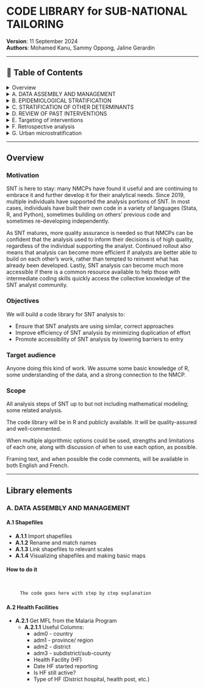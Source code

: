 # CODE LIBRARY for SUB-NATIONAL TAILORING

**Version**: 11 September 2024  
**Authors**: Mohamed Kanu, Sammy Oppong, Jaline Gerardin

---

## 📂 Table of Contents

<details>
<summary>Overview</summary>

- [Motivation](#motivation)
- [Objectives](#objectives)
- [Target audience](#target-audience)
- [Scope](#scope)

</details>

<details>
<summary>A. DATA ASSEMBLY AND MANAGEMENT</summary>

- [A.1 Shapefiles](#a1-shapefiles)
  - Import shapefiles
  - Rename and match names
  - Link shapefiles to relevant scales
  - Visualizing shapefiles and making basic maps
- [A.2 Health Facilities](#a2-health-facilities)
  - Get MFL from the Malaria Program
  - Get DHIS2 Health Facility (HF) List from the Malaria Program
  - Reconciling the MFL and the DHIS2 HF list
  - HF active / inactive status
- [A.3 Routine case data from DHIS2](#a3-routine-case-data-from-dhis2)
  - Data extraction and import process
  - Sanity Checks (column names, dataset length)
  - Merging datasets, handling duplicates
  - Data cleaning (exploration, renaming variables, handling missing data)
  - Outlier detection and correction
- [A.4 DHS data](#a4-dhs-data)
- [A.5 Climate data](#a5-climate-data)
- [A.6 LMIS data](#a6-lmis-data)
- [A.7 Modeled data](#a7-modeled-data)
- [A.8 Population data](#a8-population-data)

</details>

<details>
<summary>B. EPIDEMIOLOGICAL STRATIFICATION</summary>

- [Reporting Rate per Variable](#b1)
- [Group and Merge Data](#b2)
- [Crude Incidence by Year](#b3)
- [Adjusted Incidence by Year](#b4)
- [Option to Select Incidence](#b5)
- [Risk Categorization](#b6)

</details>

<details>
<summary>C. STRATIFICATION OF OTHER DETERMINANTS</summary>

- [Access to Care](#c1)
- [Seasonality](#c2)
- [Insecticide Resistance](#c3)
- [Anti-Malaria Drug Resistance](#c4)

</details>

<details>
<summary>D. REVIEW OF PAST INTERVENTIONS</summary>

- [EPI Coverage and Dropout Rate](#d1)
- [IPTp and ANC Coverage](#d2)
- [PMC (Prevention of Malaria in Pregnancy)](#d3)
- [SMC (Seasonal Malaria Chemoprevention)](#d4)
- [Malaria Vaccine](#d5)
- [ITN Ownership, Access, Usage, and Type](#d6)
- [ITN Operational Coverage](#d7)
- [IRS (Indoor Residual Spraying)](#d8)
- [LSM (Larval Source Management)](#d9)
- [Assessing the Quality of Case Management](#d10)

</details>

<details>
<summary>E. Targeting of interventions</summary>
  
- [Link to section](#e)

</details>

<details>
<summary>F. Retrospective analysis</summary>

- [Link to section](#f)

</details>

<details>
<summary>G. Urban microstratification</summary>

- [Link to section](#g)

</details>

---

## Overview

### Motivation
SNT is here to stay: many NMCPs have found it useful and are continuing to embrace it and further develop it for their analytical needs. Since 2019, multiple individuals have supported the analysis portions of SNT. In most cases, individuals have built their own code in a variety of languages (Stata, R, and Python), sometimes building on others’ previous code and sometimes re-developing independently.

As SNT matures, more quality assurance is needed so that NMCPs can be confident that the analysis used to inform their decisions is of high quality, regardless of the individual supporting the analyst. Continued rollout also means that analysis can become more efficient if analysts are better able to build on each other’s work, rather than tempted to reinvent what has already been developed. Lastly, SNT analysis can become much more accessible if there is a common resource available to help those with intermediate coding skills quickly access the collective knowledge of the SNT analyst community.

### Objectives
We will build a code library for SNT analysis to:
- Ensure that SNT analysts are using similar, correct approaches
- Improve efficiency of SNT analysis by minimizing duplication of effort
- Promote accessibility of SNT analysis by lowering barriers to entry

### Target audience
Anyone doing this kind of work. We assume some basic knowledge of R, some understanding of the data, and a strong connection to the NMCP.


### Scope
All analysis steps of SNT up to but not including mathematical modeling; some related analysis.

The code library will be in R and publicly available. It will be quality-assured and well-commented.

When multiple algorithmic options could be used, strengths and limitations of each one, along with discussion of when to use each option, as possible.

Framing text, and when possible the code comments, will be available in both English and French.

---

## Library elements

### A. DATA ASSEMBLY AND MANAGEMENT
#### A.1 Shapefiles
- **A.1.1** Import shapefiles
- **A.1.2** Rename and match names
- **A.1.3** Link shapefiles to relevant scales
- **A.1.4** Visualizing shapefiles and making basic maps
#### How to do it
```r


     The code goes here with step by step explanation


```

#### A.2 Health Facilities
- **A.2.1** Get MFL from the Malaria Program
  - **A.2.1.1** Useful Columns:
    - adm0 - country
    - adm1 - province/ region
    - adm2 - district
    - adm3 - subdistrict/sub-county
    - Health Facility (HF)
    - Date HF started reporting
    - Is HF still active?
    - Type of HF (District hospital, health post, etc.)
